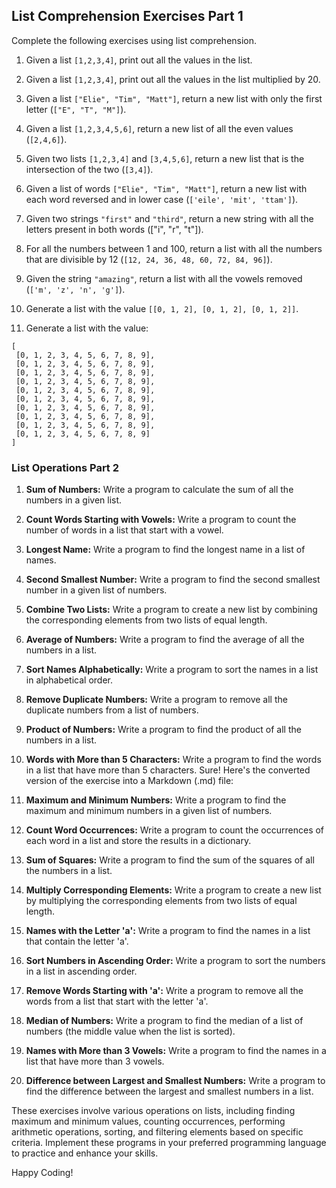 
## List Comprehension Exercises Part 1

Complete the following exercises using list comprehension.

1. Given a list `[1,2,3,4]`, print out all the values in the list.

2. Given a list `[1,2,3,4]`, print out all the values in the list multiplied by 20.

3. Given a list `["Elie", "Tim", "Matt"]`, return a new list with only the first letter (`["E", "T", "M"]`).

4. Given a list `[1,2,3,4,5,6]`, return a new list of all the even values (`[2,4,6]`).

5. Given two lists `[1,2,3,4]` and `[3,4,5,6]`, return a new list that is the intersection of the two (`[3,4]`).

6. Given a list of words `["Elie", "Tim", "Matt"]`, return a new list with each word reversed and in lower case (`['eile', 'mit', 'ttam']`).

7. Given two strings `"first"` and `"third"`, return a new string with all the letters present in both words (["i", "r", "t"]).

8. For all the numbers between 1 and 100, return a list with all the numbers that are divisible by 12 (`[12, 24, 36, 48, 60, 72, 84, 96]`).

9. Given the string `"amazing"`, return a list with all the vowels removed (`['m', 'z', 'n', 'g']`).

10. Generate a list with the value `[[0, 1, 2], [0, 1, 2], [0, 1, 2]]`.

11. Generate a list with the value:
```
[
 [0, 1, 2, 3, 4, 5, 6, 7, 8, 9],
 [0, 1, 2, 3, 4, 5, 6, 7, 8, 9],
 [0, 1, 2, 3, 4, 5, 6, 7, 8, 9],
 [0, 1, 2, 3, 4, 5, 6, 7, 8, 9],
 [0, 1, 2, 3, 4, 5, 6, 7, 8, 9],
 [0, 1, 2, 3, 4, 5, 6, 7, 8, 9],
 [0, 1, 2, 3, 4, 5, 6, 7, 8, 9],
 [0, 1, 2, 3, 4, 5, 6, 7, 8, 9],
 [0, 1, 2, 3, 4, 5, 6, 7, 8, 9],
 [0, 1, 2, 3, 4, 5, 6, 7, 8, 9]
]
```


### List Operations Part 2

1. **Sum of Numbers:** Write a program to calculate the sum of all the numbers in a given list.

2. **Count Words Starting with Vowels:** Write a program to count the number of words in a list that start with a vowel.

3. **Longest Name:** Write a program to find the longest name in a list of names.

4. **Second Smallest Number:** Write a program to find the second smallest number in a given list of numbers.

5. **Combine Two Lists:** Write a program to create a new list by combining the corresponding elements from two lists of equal length.

6. **Average of Numbers:** Write a program to find the average of all the numbers in a list.

7. **Sort Names Alphabetically:** Write a program to sort the names in a list in alphabetical order.

8. **Remove Duplicate Numbers:** Write a program to remove all the duplicate numbers from a list of numbers.

9. **Product of Numbers:** Write a program to find the product of all the numbers in a list.

10. **Words with More than 5 Characters:** Write a program to find the words in a list that have more than 5 characters.
Sure! Here's the converted version of the exercise into a Markdown (.md) file:


11. **Maximum and Minimum Numbers:** Write a program to find the maximum and minimum numbers in a given list of numbers.

12. **Count Word Occurrences:** Write a program to count the occurrences of each word in a list and store the results in a dictionary.

13. **Sum of Squares:** Write a program to find the sum of the squares of all the numbers in a list.

14. **Multiply Corresponding Elements:** Write a program to create a new list by multiplying the corresponding elements from two lists of equal length.

15. **Names with the Letter 'a':** Write a program to find the names in a list that contain the letter 'a'.

16. **Sort Numbers in Ascending Order:** Write a program to sort the numbers in a list in ascending order.

17. **Remove Words Starting with 'a':** Write a program to remove all the words from a list that start with the letter 'a'.

18. **Median of Numbers:** Write a program to find the median of a list of numbers (the middle value when the list is sorted).

19. **Names with More than 3 Vowels:** Write a program to find the names in a list that have more than 3 vowels.

20. **Difference between Largest and Smallest Numbers:** Write a program to find the difference between the largest and smallest numbers in a list.

These exercises involve various operations on lists, including finding maximum and minimum values, counting occurrences, performing arithmetic operations, sorting, and filtering elements based on specific criteria. Implement these programs in your preferred programming language to practice and enhance your skills.

Happy Coding!
